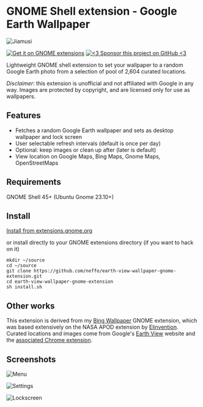 # GNOME Shell extension - Google Earth Wallpaper

![Jiamusi](/screenshot/Jiamusi_China.jpg)

[![Get it on GNOME extensions](/screenshot/get_it_on_gnome_extensions.png)](https://extensions.gnome.org/extension/1295/google-earth-wallpaper/) [![<3 Sponsor this project on GitHub <3](/screenshot/sponsor.png)](https://github.com/sponsors/neffo)

Lightweight GNOME shell extension to set your wallpaper to a random Google Earth photo from a selection of pool of 2,604 curated locations.

*Disclaimer*: this extension is unofficial and not affiliated with Google in any way. Images are protected by copyright, and are licensed only for use as wallpapers.

## Features

* Fetches a random Google Earth wallpaper and sets as desktop wallpaper and lock screen
* User selectable refresh intervals (default is once per day)
* Optional: keep images or clean up after (later is default)
* View location on Google Maps, Bing Maps, Gnome Maps, OpenStreetMaps

## Requirements

GNOME Shell 45+ (Ubuntu Gnome 23.10+)

## Install

[Install from extensions.gnome.org](https://extensions.gnome.org/extension/1295/google-earth-wallpaper/)

or install directly to your GNOME extensions directory (if you want to hack on it)

```
mkdir ~/source
cd ~/source
git clone https://github.com/neffo/earth-view-wallpaper-gnome-extension.git
cd earth-view-wallpaper-gnome-extension
sh install.sh
```

## Other works

This extension is derived from my [Bing Wallpaper](https://github.com/neffo/bing-wallpaper-gnome-extension) GNOME extension, which was based extensively on the NASA APOD extension by [Elinvention](https://github.com/Elinvention). Curated locations and images come from Google's [Earth View](https://earthview.withgoogle.com/) website and the [associated Chrome extension](https://chrome.google.com/webstore/detail/earth-view-from-google-ea/bhloflhklmhfpedakmangadcdofhnnoh?hl=en).

## Screenshots

![Menu](/screenshot/menu.png)

![Settings](/screenshot/settings.png)

![Lockscreen](/screenshot/lockscreen-dialog.jpg)
